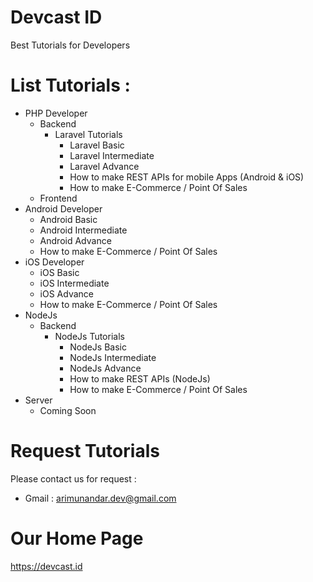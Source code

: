 # Devcast ID

Best Tutorials for Developers

# List Tutorials :
* PHP Developer
  - Backend
    - Laravel Tutorials
      - Laravel Basic
      - Laravel Intermediate
      - Laravel Advance
      - How to make REST APIs for mobile Apps (Android & iOS)
      - How to make E-Commerce / Point Of Sales
  - Frontend
* Android Developer
  - Android Basic
  - Android Intermediate
  - Android Advance
  - How to make E-Commerce / Point Of Sales
* iOS Developer
  - iOS Basic
  - iOS Intermediate
  - iOS Advance
  - How to make E-Commerce / Point Of Sales
* NodeJs
  - Backend
    - NodeJs Tutorials
      - NodeJs Basic
      - NodeJs Intermediate
      - NodeJs Advance
      - How to make REST APIs (NodeJs)
      - How to make E-Commerce / Point Of Sales
* Server
  - Coming Soon

# Request Tutorials
Please contact us for request :
  - Gmail : arimunandar.dev@gmail.com

# Our Home Page
https://devcast.id
